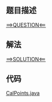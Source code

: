 ## 题目描述

[==>QUESTION<==](https://leetcode-cn.com/problems/baseball-game/)

## 解法

[==>SOLUTION<==](https://leetcode-cn.com/problems/baseball-game/solution/bang-qiu-bi-sai-by-leetcode-solution-gxab/)

## 代码

[CalPoints.java](https://github.com/Marshal7cc/leetcode-java/blob/master/src/stack/CalPoints.java)


